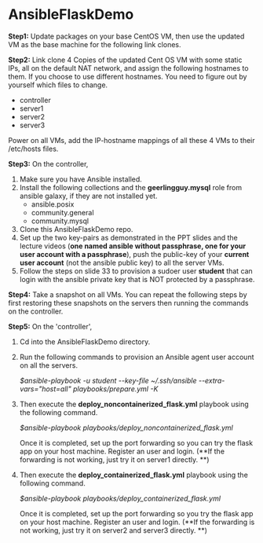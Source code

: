 # AnsibleFlaskDemo

**Step1:**
Update packages on your base CentOS VM, then use the updated VM as the base machine for the following link clones.

**Step2:**
Link clone 4 Copies of the updated Cent OS VM with some static IPs, all on the default NAT network, and assign the following hostnames to them. If you choose to use different hostnames. You need to figure out by yourself which files to change.
- controller
- server1
- server2
- server3

Power on all VMs, add the IP-hostname mappings of all these 4 VMs to their /etc/hosts files.

**Step3:**
On the controller, 

 1. Make sure you have Ansible installed.
 2. Install the following collections and the **geerlingguy.mysql** role from ansible galaxy, if they are not installed yet.
	- ansible.posix
	- community.general
	- community.mysql
 3. Clone this AnsibleFlaskDemo repo.
 4. Set up the two key-pairs as demonstrated in the PPT slides and the lecture videos (**one named ansible without passphrase, one for your user account with a passphrase**), push the public-key of your **current user account** (not the ansible public key) to all the server VMs.
 5. Follow the steps on slide 33 to provision a sudoer user **student** that can login with the ansible private key that is NOT protected by a passphrase.  

**Step4:**
Take a snapshot on all VMs. You can repeat the following steps by first restoring these snapshots on the servers then running the commands on the controller.

**Step5:**
On the 'controller', 

 1. Cd into the AnsibleFlaskDemo directory.
 2. Run the following commands to provision an Ansible agent user account on all the servers. 
 	

    *$ansible-playbook -u student --key-file ~/.ssh/ansible --extra-vars="host=all" playbooks/prepare.yml -K*	


3. Then execute the **deploy_noncontainerized_flask.yml** playbook using the following command.

     *$ansible-playbook playbooks/deploy_noncontainerized_flask.yml*

	Once it is completed, set up the port forwarding so you can try the flask app on your host machine. Register an user and login.
	(**If the forwarding is not working, just try it on server1 directly. **)

4. Then execute the **deploy_containerized_flask.yml** playbook using the following command.

     *$ansible-playbook playbooks/deploy_containerized_flask.yml*
	
	Once it is completed, set up the port forwarding so you try the flask app on your host machine. Register an user and login.
	(**If the forwarding is not working, just try it on server2 and server3 directly. **)

